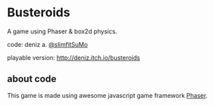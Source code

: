 # Busteroids

A game using Phaser & box2d physics.

code:  deniz a. [@slimfitSuMo](https://twitter.com/slimfitSuMo)

playable version: http://deniz.itch.io/busteroids

## about code

This game is made using awesome javascript game framework [Phaser](http://phaser.io). 
